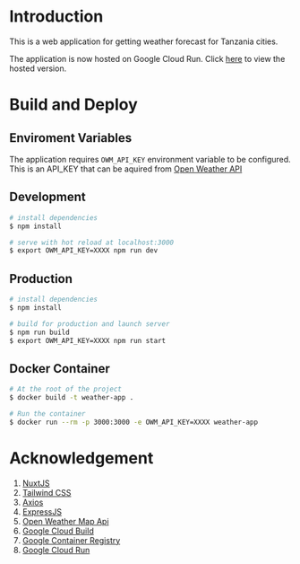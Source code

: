 # Introduction

This is a web application for getting weather forecast for Tanzania cities. 

The application is now hosted on Google Cloud Run. Click [here](https://weather-app-yzirkvms4q-uc.a.run.app) to view the hosted version.

# Build and Deploy

## Enviroment Variables
The application requires ```OWM_API_KEY``` environment variable to be configured. This is an API_KEY that can be aquired from [Open Weather API](https://home.openweathermap.org/api_keys) 


## Development

```bash
# install dependencies
$ npm install

# serve with hot reload at localhost:3000
$ export OWM_API_KEY=XXXX npm run dev
```

## Production

```bash
# install dependencies
$ npm install

# build for production and launch server
$ npm run build
$ export OWM_API_KEY=XXXX npm run start
```

## Docker Container

```bash
# At the root of the project
$ docker build -t weather-app .

# Run the container
$ docker run --rm -p 3000:3000 -e OWM_API_KEY=XXXX weather-app
```

# Acknowledgement

1. [NuxtJS](https://www.google.com)
2. [Tailwind CSS](https://tailwindcss.com/)
2. [Axios](https://nuxtjs.org/)
3. [ExpressJS](https://expressjs.com/)
4. [Open Weather Map Api](https://openweathermap.org/api)
5. [Google Cloud Build](https://cloud.google.com/cloud-build)
5. [Google Container Registry](https://cloud.google.com/container-registry)
6. [Google Cloud Run](https://cloud.google.com/run)
